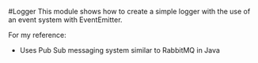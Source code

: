 #Logger
This module shows how to create a simple logger with the use of an event system with EventEmitter. 

For my reference:
* Uses Pub Sub messaging system similar to RabbitMQ in Java